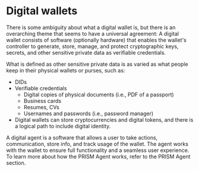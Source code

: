 # Digital wallets

There is some ambiguity about what a digital wallet is, but there is an overarching theme that seems to have a universal agreement:
A digital wallet consists of software (optionally hardware) that enables the wallet's controller to generate, store, manage, and protect cryptographic keys, secrets, and other sensitive private data as verifiable credentials.

What is defined as other sensitive private data is as varied as what people keep in their physical wallets or purses, such as:
* DIDs
* Verifiable credentials
    * Digital copies of physical documents (i.e., PDF of a passport)
    * Business cards
    * Resumes, CVs
    * Usernames and passwords (i.e., password manager)
* Digital wallets can store cryptocurrencies and digital tokens, and there is a logical path to include digital identity.

A digital agent is a software that allows a user to take actions, communication, store info, and track usage of the wallet. The agent works with the wallet to ensure full functionality and a seamless user experience. To learn more about how the PRISM Agent works, refer to the PRISM Agent section.
